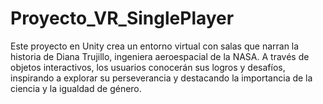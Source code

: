 # Proyecto_VR_SinglePlayer
Este proyecto en Unity crea un entorno virtual con salas que narran la historia de Diana Trujillo, ingeniera aeroespacial de la NASA. A través de objetos interactivos, los usuarios conocerán sus logros y desafíos, inspirando a explorar su perseverancia y destacando la importancia de la ciencia y la igualdad de género.
